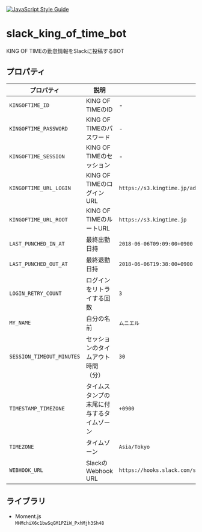 [![JavaScript Style Guide](https://img.shields.io/badge/code_style-standard-brightgreen.svg)](https://standardjs.com)

# slack_king_of_time_bot
KING OF TIMEの勤怠情報をSlackに投稿するBOT

## プロパティ
|プロパティ|説明|例|
|---|---|---|
|`KINGOFTIME_ID`|KING OF TIMEのID|-|
|`KINGOFTIME_PASSWORD`|KING OF TIMEのパスワード|-|
|`KINGOFTIME_SESSION`|KING OF TIMEのセッション|-|
|`KINGOFTIME_URL_LOGIN`|KING OF TIMEのログインURL|`https://s3.kingtime.jp/admin`|
|`KINGOFTIME_URL_ROOT`|KING OF TIMEのルートURL|`https://s3.kingtime.jp`|
|`LAST_PUNCHED_IN_AT`|最終出勤日持|`2018-06-06T09:09:00+0900`|
|`LAST_PUNCHED_OUT_AT`|最終退勤日持|`2018-06-06T19:38:00+0900`|
|`LOGIN_RETRY_COUNT`|ログインをリトライする回数|`3`|
|`MY_NAME`|自分の名前|`ムニエル`|
|`SESSION_TIMEOUT_MINUTES`|セッションのタイムアウト時間（分）|`30`|
|`TIMESTAMP_TIMEZONE`|タイムスタンプの末尾に付与するタイムゾーン|`+0900`|
|`TIMEZONE`|タイムゾーン|`Asia/Tokyo`|
|`WEBHOOK_URL`|SlackのWebhook URL|`https://hooks.slack.com/services/T00000000/B00000000/XXXXXXXXXXXXXXXXXXXXXXXX`|

## ライブラリ
* Moment.js  
`MHMchiX6c1bwSqGM1PZiW_PxhMjh3Sh48`
